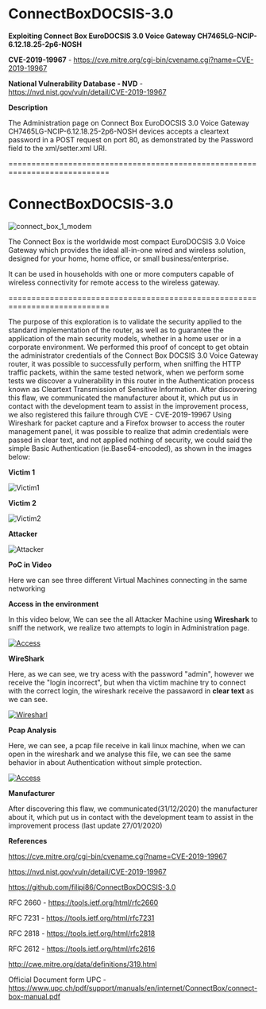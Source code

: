 # ConnectBoxDOCSIS-3.0

**Exploiting Connect Box EuroDOCSIS 3.0 Voice Gateway CH7465LG-NCIP-6.12.18.25-2p6-NOSH**

**CVE-2019-19967** - https://cve.mitre.org/cgi-bin/cvename.cgi?name=CVE-2019-19967

**National Vulnerability Database - NVD** - https://nvd.nist.gov/vuln/detail/CVE-2019-19967

**Description**

The Administration page on Connect Box EuroDOCSIS 3.0 Voice Gateway CH7465LG-NCIP-6.12.18.25-2p6-NOSH devices accepts a cleartext password in a POST request on port 80, as demonstrated by the Password field to the xml/setter.xml URI. 

============================================================================

# ConnectBoxDOCSIS-3.0

![connect_box_1_modem](https://user-images.githubusercontent.com/31785433/71375371-48959d00-25be-11ea-99fc-6b23375f89c6.png)

The Connect Box is the worldwide most compact EuroDOCSIS 3.0 Voice Gateway which provides the ideal all-in-one wired and wireless solution, designed for your home, home office, or small business/enterprise.

It can be used in households with one or more computers capable of wireless connectivity for remote access to the wireless gateway.

============================================================================

The purpose of this exploration is to validate the security applied to the standard implementation of the router, as well as to guarantee the application of the main security models, whether in a home user or in a corporate environment.
We performed this proof of concept to get obtain the administrator credentials of the Connect Box DOCSIS 3.0 Voice Gateway router, it was possible to successfully perform, when sniffing the HTTP traffic packets, within the same tested network, when we perform some tests we discover a vulnerability in this router in the Authentication process known as Cleartext Transmission of Sensitive Information.
After discovering this flaw, we communicated the manufacturer about it, which put us in contact with the development team to assist in the improvement process, we also registered this failure through CVE - CVE-2019-19967 
Using Wireshark for packet capture and a Firefox browser to access the router management panel, it was possible to realize that admin credentials were passed in clear text, and not applied nothing of security, we could said the simple Basic Authentication (ie.Base64-encoded), as shown in the images below:

**Victim 1**

![Victim1](https://user-images.githubusercontent.com/31785433/71374644-bf7d6680-25bb-11ea-853f-44db27933398.png)

**Victim 2**

![Victim2](https://user-images.githubusercontent.com/31785433/71374789-534f3280-25bc-11ea-86a0-b6b16735e8c9.png)

**Attacker**

![Attacker](https://user-images.githubusercontent.com/31785433/71374788-534f3280-25bc-11ea-9b46-623b28997933.png)

**PoC in Video**

Here we can see three different Virtual Machines connecting in the same networking

**Access in the environment**

In this video below, We can see the all Attacker Machine using **Wireshark** to sniff the network, we realize two attempts to login in Administration page.

[![Access](https://i.vimeocdn.com/filter/overlay?src0=https%3A%2F%2Fi.vimeocdn.com%2Fvideo%2F841858314_1280x720.jpg&src1=https%3A%2F%2Ff.vimeocdn.com%2Fimages_v6%2Fshare%2Fplay_icon_overlay.png)](https://vimeo.com/381213952)

**WireShark**

Here, as we can see, we try acess with the password "admin", however we receive the "login incorrect", but when tha victim machine try to connect with the correct login, the wireshark receive the passaword in **clear text** as we can see.

[![Wiresharl](https://i.vimeocdn.com/filter/overlay?src0=https%3A%2F%2Fi.vimeocdn.com%2Fvideo%2F841858347_1280x720.jpg&src1=https%3A%2F%2Ff.vimeocdn.com%2Fimages_v6%2Fshare%2Fplay_icon_overlay.png)](https://vimeo.com/381213996)


**Pcap Analysis**

Here, we can see, a pcap file receive in kali linux machine, when we can open in the wireshark and we analyse this file, we can see the same behavior in about Authentication without simple protection.

[![Access](https://i.vimeocdn.com/filter/overlay?src0=https%3A%2F%2Fi.vimeocdn.com%2Fvideo%2F841858337_1280x720.jpg&src1=https%3A%2F%2Ff.vimeocdn.com%2Fimages_v6%2Fshare%2Fplay_icon_overlay.png)](https://vimeo.com/381213980)


**Manufacturer**

After discovering this flaw, we communicated(31/12/2020) the manufacturer about it, which put us in contact with the development team to assist in the improvement process (last update 27/01/2020)

**References** 

https://cve.mitre.org/cgi-bin/cvename.cgi?name=CVE-2019-19967 

https://nvd.nist.gov/vuln/detail/CVE-2019-19967 

https://github.com/filipi86/ConnectBoxDOCSIS-3.0 

RFC 2660 - https://tools.ietf.org/html/rfc2660 

RFC 7231 - https://tools.ietf.org/html/rfc7231 

RFC 2818 - https://tools.ietf.org/html/rfc2818 

RFC 2612 - https://tools.ietf.org/html/rfc2616 

http://cwe.mitre.org/data/definitions/319.html 

Official Document form UPC  -  https://www.upc.ch/pdf/support/manuals/en/internet/ConnectBox/connect-box-manual.pdf  


